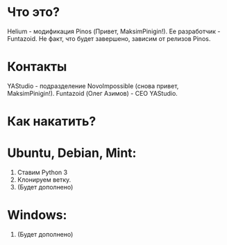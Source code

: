 # Что это?
Helium - модификация Pinos (Привет, MaksimPinigin!). Ее разработчик - Funtazoid.
Не факт, что будет завершено, зависим от релизов Pinos.
# Контакты
YAStudio - подразделение NovoImpossible (снова привет, MaksimPinigin!).
Funtazoid (Олег Азимов) - CEO YAStudio.
# Как накатить?
# Ubuntu, Debian, Mint:
1. Ставим Python 3
2. Клонируем ветку.
3. (Будет дополнено)
# Windows:
1. (Будет дополнено)
